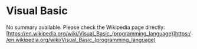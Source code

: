# Visual Basic

No summary available. Please check the Wikipedia page directly: [https://en.wikipedia.org/wiki/Visual_Basic_(programming_language)]https://en.wikipedia.org/wiki/Visual_Basic_(programming_language)
